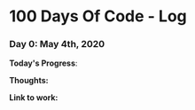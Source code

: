 # 100 Days Of Code - Log

### Day 0: May 4th, 2020

**Today's Progress**: 

**Thoughts:** 

**Link to work:** 
